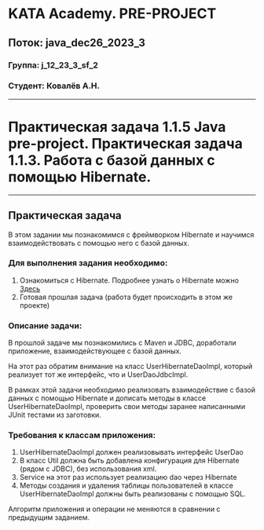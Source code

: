 # KATA Academy. PRE-PROJECT

## Поток: java_dec26_2023_3
### Группа: j_12_23_3_sf_2
### Студент: Ковалёв А.Н.
___

# Практическая задача 1.1.5 Java pre-project. Практическая задача 1.1.3. Работа с базой данных c помощью Hibernate.

---
## Практическая задача

В этом задании мы познакомимся с фреймворком Hibernate и научимся взаимодействовать с помощью него с базой данных.

### Для выполнения задания необходимо:
1. Ознакомиться с Hibernate. Подробнее узнать о Hibernate можно [Здесь](https://hibernate.org/orm/)
2. Готовая прошлая задача (работа будет происходить в этом же проекте)

### Описание задачи:
В прошлой задаче мы познакомились с Maven и JDBC, доработали приложение, взаимодействующее с базой данных.

На этот раз обратим внимание на класс UserHibernateDaoImpl, который реализует тот же интерфейс, что и UserDaoJdbcImpl.

В рамках этой задачи необходимо реализовать взаимодействие с базой данных с помощью Hibernate и дописать методы в классе UserHibernateDaoImpl,
проверить свои методы заранее написанными JUnit тестами из заготовки.

### Требования к классам приложения:

1. UserHibernateDaoImpl должен реализовывать интерфейс UserDao
2. В класс Util должна быть добавлена конфигурация для Hibernate (рядом с JDBC), без использования xml.
3. Service на этот раз использует реализацию dao через Hibernate
4. Методы создания и удаления таблицы пользователей в классе UserHibernateDaoImpl должны быть реализованы с помощью SQL.

Алгоритм приложения и операции не меняются в сравнении с предыдущим заданием.